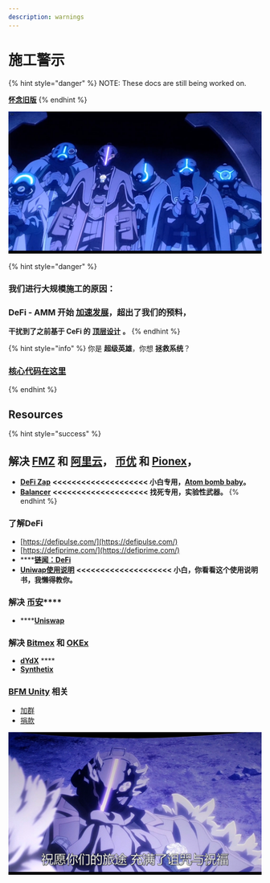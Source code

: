 ```yaml
---
description: warnings
---
```


# 施工警示

{% hint style="danger" %}
NOTE: These docs are still being worked on.        
  
   [**怀念旧版**](https://guhhhhaa.gitbook.io/bfm-unity-doc-v1/)
{% endhint %}

![](.gitbook/assets/9lddq5-60urxrz7it3cs1hc-u0.png)

{% hint style="danger" %}
### **我们进行大规模施工的原因：**

### **DeFi - AMM 开始** [**加速发展**](https://guhhhhaa.gitbook.io/bfm/guan-li-fa-zhan-lu-xian/amm-and-pooled-arbitrage)**，超出了我们的预料，**

**干扰到了之前基于 CeFi 的** [**顶层设计**](https://guhhhhaa.gitbook.io/bfm/guan-li-fa-zhan-lu-xian) **。**
{% endhint %}

{% hint style="info" %}
你是 **超级英雄**，你想 **拯救系统**？

### [核心代码在这里](https://guhhhhaa.gitbook.io/bfm/ruan-jian-bfm-on-python)
{% endhint %}

## Resources <a id="resources"></a>

{% hint style="success" %}
## 解决 [FMZ](https://www.fmz.com/) 和 [阿里云](https://us.alibabacloud.com/)， [币优](https://www.bituniverse.org/) 和 [Pionex](https://www.pionex.com/)，

* [**DeFi Zap**](https://defizap.com/zaps)  **&lt;&lt;&lt;&lt;&lt;&lt;&lt;&lt;&lt;&lt;&lt;&lt;&lt;&lt;&lt;&lt;&lt;&lt;&lt;&lt;   小白专用，**[**Atom bomb baby**](https://music.163.com/song?id=567215077&userid=273670441)**。**
* [**Balancer**](https://pools.balancer.exchange/#/list)  **&lt;&lt;&lt;&lt;&lt;&lt;&lt;&lt;&lt;&lt;&lt;&lt;&lt;&lt;&lt;&lt;&lt;&lt;&lt;&lt;   找死专用，实验性武器。**
{% endhint %}

### 了解DeFi

* [https://defipulse.com/](https://defipulse.com/)
* [https://defiprime.com/](https://defiprime.com/)
* \*\*\*\*[**链闻：DeFi**](https://www.chainnews.com/tag_9336.htm)
* [**Uniwap使用说明**](https://www.chainnews.com/articles/522868612900.htm) **&lt;&lt;&lt;&lt;&lt;&lt;&lt;&lt;&lt;&lt;&lt;&lt;&lt;&lt;&lt;&lt;&lt;&lt;&lt;&lt;   小白，你看看这个使用说明书，我懒得教你。**

### **解决** [**币安**](https://www.binance.com/)\*\*\*\*

* \*\*\*\*[**Uniswap**](https://uniswapdex.com/)

### 解决 [Bitmex](https://www.bitmex.com/) 和 [OKEx](https://www.okex.com/)

* [**dYdX**](https://dydx.exchange/) ****
* [**Synthetix**](https://synthetix.io/)

### [BFM Unity](https://guhhhhaa.gitbook.io/bfm/) 相关

* [加群](https://guhhhhaa.gitbook.io/bfm/ru-he-jia-ru-wo-men-de-tao-lun-qun-zu)
* [捐款](https://guhhhhaa.gitbook.io/bfm/juan-zeng)

![](.gitbook/assets/9lddq5-53hnx10z9wt3cs1hc-u0.png)

